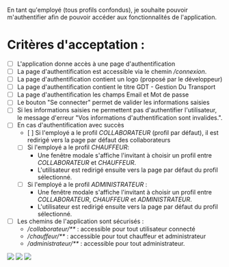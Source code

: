 En tant qu'employé (tous profils confondus), je souhaite pouvoir m'authentifier afin de pouvoir accéder aux fonctionnalités de l'application.

# Critères d'acceptation :

* [ ] L'application donne accès à une page d'authentification
* [ ] La page d'authentification est accessible via le chemin _/connexion_.
* [ ] La page d'authentification contient un logo (proposé par le développeur)
* [ ] La page d'authentification contient le titre GDT - Gestion Du Transport
* [ ] La page d'authentification les champs Email et Mot de passe
* [ ] Le bouton "Se connecter" permet de valider les informations saisies
* [ ] Si les informations saisies ne permettent pas d'authentifier l'utilisateur, le message d'erreur "Vos informations d'authentification sont invalides.".
* [ ] En cas d'authentification avec succès
  * [ ] Si l'employé a le profil _COLLABORATEUR_ (profil par défaut), il est redirigé vers la page par défaut des collaborateurs
  * [ ] Si l'employé a le profil _CHAUFFEUR_:
    * Une fenêtre modale s'affiche l'invitant à choisir un profil entre _COLLABORATEUR_ et _CHAUFFEUR_.
    * L'utilisateur est redirigé ensuite vers la page par défaut du profil sélectionné.
  * [ ] Si l'employé a le profil _ADMINISTRATEUR_ : 
    * Une fenêtre modale s'affiche l'invitant à choisir un profil entre _COLLABORATEUR_, _CHAUFFEUR_ et _ADMINISTRATEUR_. 
    * L'utilisateur est redirigé ensuite vers la page par défaut du profil sélectionné.
* [ ] Les chemins de l'application sont sécurisés :
  * _/collaborateur/**_ : accessible pour tout utilisateur connecté
  * _/chauffeur/**_ : accessible pour tout chauffeur et administrateur
  * _/administrateur/**_ : accessible pour tout administrateur.
  
![](https://github.com/DiginamicFormation/ressources-atelier/raw/master/gestion-du-transport/tous.connexion.png)
![](https://github.com/DiginamicFormation/ressources-atelier/raw/master/gestion-du-transport/tous.connexion.erreur.png)
![](https://github.com/DiginamicFormation/ressources-atelier/raw/master/gestion-du-transport/tous.connexion.choixprofil.png)
